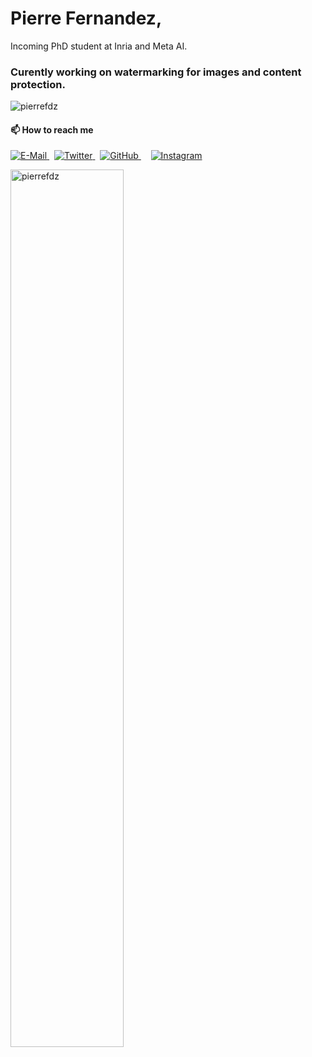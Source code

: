 <h1 align="left">Pierre Fernandez,</h1>Incoming PhD student at Inria and Meta AI.
<h3 align="left">Curently working on watermarking for images and content protection.</h3>  

<p align="left"> <img src="https://komarev.com/ghpvc/?username=pierrefdz&style=flat-square&color=444444&label=Views" alt="pierrefdz" /> </p>

<h4 align="left">📫 How to reach me</h3>


<p align="left">
  <a href="mailto:pierre.fernandez@polytechnique.edu">
    <img src="https://img.shields.io/badge/Mail-D14836?style=for-the-badge&logo=Mail.Ru&colorA=302D41&colorB=f7be95" alt="E-Mail" />
  </a>
  &nbsp;
  <a href="https://twitter.com/pierrefdz" target="blank">
    <img src="https://img.shields.io/twitter/follow/pierrefdz?label=Twitter&logo=twitter&style=for-the-badge&colorA=302D41&colorB=96CDFB" alt="Twitter" />
  </a>
  &nbsp;
  <a href="https://github.com/pierrefdz?tab=followers">
    <img src="https://img.shields.io/github/followers/pierrefdz?label=Followers&logo=GitHub&style=for-the-badge&colorA=302D41&colorB=F5E0DC" alt="GitHub" />
  </a>
  &nbsp;
  <a href="https://www.linkedin.com/in/pierrefdz/" target="blank"
    <img src="https://img.shields.io/badge/LinkedIn-0077B5?style=for-the-badge&logo=linkedin&colorA=302D41&colorB=89DCEB" alt="Linkedin" />
  </a>
  &nbsp;
  <a href="https://instagram.com/pics.with.ai" target="blank">
    <img src="https://img.shields.io/badge/Instagram-E4405F?style=for-the-badge&logo=instagram&colorA=302D41&colorB=F28FAD" alt="Instagram" />
  </a>
</p>

<p align="left"> <img width="60%" src="https://github-readme-stats.vercel.app/api?username=pierrefdz&show_icons=true&count_private=true&include_all_commits=true&hide_title=true&theme=radical&card_width=300&bg_color=22272e&border_color=444c56" alt="pierrefdz" /></p>
